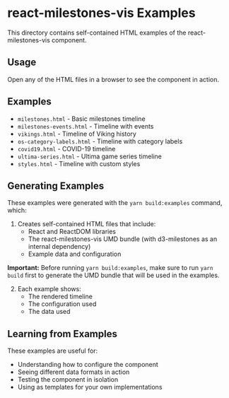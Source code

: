 # react-milestones-vis Examples

This directory contains self-contained HTML examples of the react-milestones-vis component.

## Usage

Open any of the HTML files in a browser to see the component in action.

## Examples

- `milestones.html` - Basic milestones timeline
- `milestones-events.html` - Timeline with events 
- `vikings.html` - Timeline of Viking history
- `os-category-labels.html` - Timeline with category labels
- `covid19.html` - COVID-19 timeline
- `ultima-series.html` - Ultima game series timeline
- `styles.html` - Timeline with custom styles

## Generating Examples

These examples were generated with the `yarn build:examples` command, which:

1. Creates self-contained HTML files that include:
   - React and ReactDOM libraries
   - The react-milestones-vis UMD bundle (with d3-milestones as an internal dependency)
   - Example data and configuration

**Important:** Before running `yarn build:examples`, make sure to run `yarn build` first to generate the UMD bundle that will be used in the examples.

2. Each example shows:
   - The rendered timeline
   - The configuration used
   - The data used

## Learning from Examples

These examples are useful for:
- Understanding how to configure the component
- Seeing different data formats in action
- Testing the component in isolation
- Using as templates for your own implementations